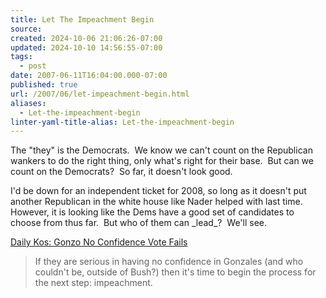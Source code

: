 ```yaml
---
title: Let The Impeachment Begin
source: 
created: 2024-10-06 21:06:26-07:00
updated: 2024-10-10 14:56:55-07:00
tags:
  - post
date: 2007-06-11T16:04:00.000-07:00
published: true
url: /2007/06/let-impeachment-begin.html
aliases:
  - Let-the-impeachment-begin
linter-yaml-title-alias: Let-the-impeachment-begin
---
```



The "they" is the Democrats.  We know we can't count on the Republican wankers to do the right thing, only what's right for their base.  But can we count on the Democrats?  So far, it doesn't look good.  
  
I'd be down for an independent ticket for 2008, so long as it doesn't put another Republican in the white house like Nader helped with last time.  However, it is looking like the Dems have a good set of candidates to choose from thus far.  But who of them can \_lead\_?  We'll see.  
  
[Daily Kos: Gonzo No Confidence Vote Fails](https://www.dailykos.com/storyonly/2007/6/11/18297/2743)  

> If they are serious in having no confidence in Gonzales (and who couldn't be, outside of Bush?) then it's time to begin the process for the next step: impeachment.